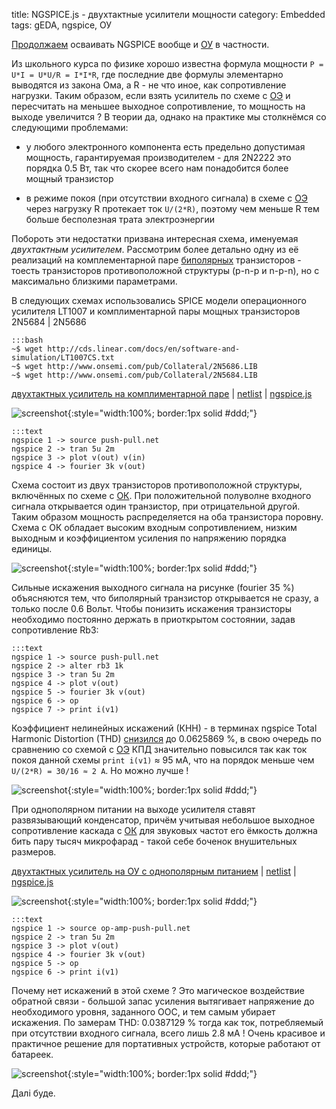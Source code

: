 title: NGSPICE.js - двухтактные усилители мощности
category: Embedded 
tags: gEDA, ngspice, ОУ

[Продолжаем]({filename}../2016-10-28-ngspice-introduction/2016-10-28-ngspice-introduction.md) осваивать NGSPICE вообще и [ОУ]({filename}../2016-11-18-op-amp-basics/2016-11-18-op-amp-basics.md) в частности.

Из школьного курса по физике хорошо известна формула мощности ```P = U*I = U*U/R = I*I*R```, где последние две формулы элементарно выводятся из закона Ома, а R - не что иное, как сопротивление нагрузки. Таким образом, если взять усилитель по схеме с [ОЭ]({filename}../2016-11-07-bipolar-common-emitter/2016-11-07-bipolar-common-emitter.md) и пересчитать на меньшее выходное сопротивление, то мощность на выходе увеличится ? В теории да, однако на практике мы столкнёмся со следующими проблемами:

  - у любого электронного компонента есть предельно допустимая мощность, гарантируемая производителем - для 2N2222 это порядка 0.5 Вт, так что скорее всего нам понадобится более мощный транзистор

  - в режиме покоя (при отсутствии входного сигнала) в схеме с [ОЭ]({filename}../2016-11-07-bipolar-common-emitter/2016-11-07-bipolar-common-emitter.md) через нагрузку R протекает ток ```U/(2*R)```, поэтому чем меньше R тем больше бесполезная трата электроэнергии

Побороть эти недостатки призвана интересная схема, именуемая *двухтактным усилителем*. Рассмотрим более детально одну из её реализаций на комплементарной паре [биполярных]({filename}../2016-11-02-bipolar-transistor/2016-11-02-bipolar-transistor.md) транзисторов - тоесть транзисторов противоположной структуры (p-n-p и n-p-n), но с максимально близкими параметрами.

<!-- 
<a href="{attach}LT1007CS.txt"></a>
<a href="{attach}2N5686.LIB"></a>
<a href="{attach}2N5684.LIB"></a>
-->

В следующих схемах использовались SPICE модели операционного усилителя LT1007 и комплиментарной пары мощных транзисторов 2N5684 | 2N5686

    :::bash
    ~$ wget http://cds.linear.com/docs/en/software-and-simulation/LT1007CS.txt
    ~$ wget http://www.onsemi.com/pub/Collateral/2N5686.LIB
    ~$ wget http://www.onsemi.com/pub/Collateral/2N5684.LIB

[двухтактных усилитель на комплиментарной паре]({attach}push-pull.sch) | [netlist]({attach}push-pull.net) | [ngspice.js](https://ngspice.js.org/?gist=563e8f84d54d533ad33e0dd8d271145d)

![screenshot]({attach}show-img-push-pull.png){:style="width:100%; border:1px solid #ddd;"}

    :::text
    ngspice 1 -> source push-pull.net
    ngspice 2 -> tran 5u 2m
    ngspice 3 -> plot v(out) v(in)
    ngspice 4 -> fourier 3k v(out)

Схема состоит из двух транзисторов противоположной структуры, включённых по схеме с [ОК]({filename}../2016-11-09-bipolar-common-collector/2016-11-09-bipolar-common-collector.md). При положительной полуволне входного сигнала открывается один транзистор, при отрицательной другой. Таким образом мощность распределяется на оба транзистора поровну. Схема с ОК обладает высоким входным сопротивлением, низким выходным и коэффициентом усиления по напряжению порядка единицы.

![screenshot]({attach}push-pull-canvas.png){:style="width:100%; border:1px solid #ddd;"}

 Сильные искажения выходного сигнала на рисунке (fourier 35 %) объясняются тем, что биполярный транзистор открывается не сразу, а только после 0.6 Вольт. Чтобы понизить искажения транзисторы необходимо постоянно держать в приоткрытом состоянии, задав сопротивление Rb3:

    :::text
    ngspice 1 -> source push-pull.net
    ngspice 2 -> alter rb3 1k
    ngspice 3 -> tran 5u 2m
    ngspice 4 -> plot v(out)
    ngspice 5 -> fourier 3k v(out)
    ngspice 6 -> op
    ngspice 7 -> print i(v1)

Коэффициент нелинейных искажений (КНН) - в терминах ngspice Total Harmonic Distortion (THD) [снизился](https://ngspice.js.org/?gist=267e04b8fa5e4a66ea82ccae2caf9c83) до 0.0625869 %, в свою очередь по сравнению со схемой с [ОЭ]({filename}../2016-11-07-bipolar-common-emitter/2016-11-07-bipolar-common-emitter.md) КПД значительно повысился так как ток покоя данной схемы ```print i(v1)``` ≈ 95 мА, что на порядок меньше чем ```U/(2*R) = 30/16 ≈ 2 А```. Но можно лучше !

![screenshot]({attach}push-pull-canvas-bias.png){:style="width:100%; border:1px solid #ddd;"}

При однополярном питании на выходе усилителя ставят развязывающий конденсатор, причём учитывая небольшое выходное сопротивление каскада с [ОК]({filename}../2016-11-09-bipolar-common-collector/2016-11-09-bipolar-common-collector.md) для звуковых частот его ёмкость должна бить пару тысяч микрофарад - такой себе боченок внушительных размеров.

[двухтактных усилитель на ОУ с однополярным питанием]({attach}op-amp-push-pull.sch) | [netlist]({attach}op-amp-push-pull.net) | [ngspice.js](https://ngspice.js.org/?gist=2d0f909cb8624234a0126fa2f3b094dd)

![screenshot]({attach}show-img-op-amp-push-pull.png){:style="width:100%; border:1px solid #ddd;"}

    :::text
    ngspice 1 -> source op-amp-push-pull.net
    ngspice 2 -> tran 5u 2m
    ngspice 3 -> plot v(out)
    ngspice 4 -> fourier 3k v(out)
    ngspice 5 -> op
    ngspice 6 -> print i(v1)

Почему нет искажений в этой схеме ? Это магическое воздействие обратной связи - большой запас усиления вытягивает напряжение до необходимого уровня, заданного ООС, и тем самым убирает искажения. По замерам THD: 0.0387129 % тогда как ток, потребляемый при отсутствии входного сигнала, всего лишь 2.8 мА ! Очень красивое и практичное решение для портативных устройств, которые работают от батареек.

![screenshot]({attach}op-amp-push-pull-canvas.png){:style="width:100%; border:1px solid #ddd;"}

Далi буде.